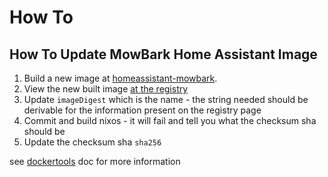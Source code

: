 # How To
## How To Update MowBark Home Assistant Image
1. Build a new image at [homeassistant-mowbark](https://github.com/CirrusNeptune/homeassistant-mowbark).
2. View the new built image [at the registry](https://github.com/cirrusneptune/homeassistant-mowbark/pkgs/container/homeassistant-mowbark)
3. Update `imageDigest` which is the name - the string needed should be derivable for the information present on the registry page
4. Commit and build nixos - it will fail and tell you what the checksum sha should be
5. Update the checksum sha `sha256`

see [dockertools](https://ryantm.github.io/nixpkgs/builders/images/dockertools/) doc for more information